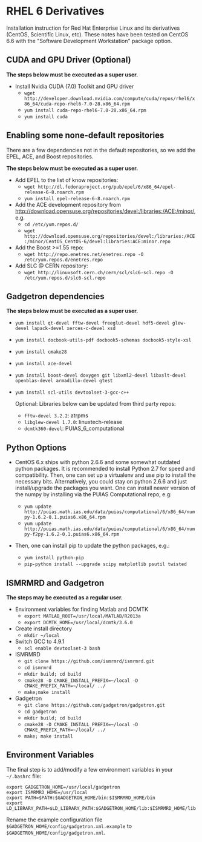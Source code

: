RHEL 6 Derivatives
==================

Installation instruction for Red Hat Enterprise Linux and its derivatives (CentOS, Scientific Linux, etc).  These notes have been tested on CentOS 6.6 with the "Software Development Workstation" package option.

CUDA and GPU Driver (Optional)
------------------------------------
**The steps below must be executed as a super user.**

* Install Nvidia CUDA (7.0) Toolkit and GPU driver
  - `wget http://developer.download.nvidia.com/compute/cuda/repos/rhel6/x86_64/cuda-repo-rhel6-7.0-28.x86_64.rpm`
  - `yum install cuda-repo-rhel6-7.0-28.x86_64.rpm`
  - `yum install cuda`

Enabling some none-default repositories
---------------------------------------
There are a few dependencies not in the default repositories, so we add the EPEL, ACE, and Boost repositories.

**The steps below must be executed as a super user.**

* Add EPEL to the list of know repositories:
  - `wget http://dl.fedoraproject.org/pub/epel/6/x86_64/epel-release-6-8.noarch.rpm`
  - `yum install epel-release-6-8.noarch.rpm`
* Add the ACE development repository from http://download.opensuse.org/repositories/devel:/libraries:/ACE:/minor/, e.g.
  - `cd /etc/yum.repos.d/`
  - `wget http://download.opensuse.org/repositories/devel:/libraries:/ACE:/minor/CentOS_CentOS-6/devel:libraries:ACE:minor.repo`
* Add the Boost >=1.55 repo:
  - `wget http://repo.enetres.net/enetres.repo -O /etc/yum.repos.d/enetres.repo`
* Add SLC @ CERN repository:
  - `wget http://linuxsoft.cern.ch/cern/scl/slc6-scl.repo -O /etc/yum.repos.d/slc6-scl.repo`

Gadgetron dependencies
----------------------
**The steps below must be executed as a super user.**

* `yum install qt-devel fftw-devel freeglut-devel hdf5-devel glew-devel lapack-devel xerces-c-devel xsd`
* `yum install docbook-utils-pdf docbook5-schemas docbook5-style-xsl`
* `yum install cmake28`
* `yum install ace-devel`
* `yum install boost-devel doxygen git libxml2-devel libxslt-devel openblas-devel armadillo-devel gtest`
* `yum install scl-utils devtoolset-3-gcc-c++`

  Optional: Libraries below can be updated from third party repos:
  
  - `fftw-devel 3.2.2`: atrpms
  - `libglew-devel 1.7.0`: linuxtech-release
  - `dcmtk360-devel`: PUIAS_6_computational

Python Options
--------------
* CentOS 6.x ships with python 2.6.6 and some somewhat outdated python packages. It is recommended to install Python 2.7 for speed and compatibility. Then, one can set up a virtualenv and use pip to install the necessary bits.  Alternatively, you could stay on python 2.6.6 and just install/upgrade the packages you want. One can install newer version of the numpy by installing via the PUIAS Computational repo, e.g:
    - `yum update http://puias.math.ias.edu/data/puias/computational/6/x86_64/numpy-1.6.2-0.1.puias6.x86_64.rpm`
    - `yum update http://puias.math.ias.edu/data/puias/computational/6/x86_64/numpy-f2py-1.6.2-0.1.puias6.x86_64.rpm`

* Then, one can install pip to update the python packages, e.g.:
    - `yum install python-pip`
    - `pip-python install --upgrade scipy matplotlib psutil twisted`

ISMRMRD and Gadgetron
---------------------
**The steps may be executed as a regular user.**

* Environment variables for finding Matlab and DCMTK
    - `export MATLAB_ROOT=/usr/local/MATLAB/R2013a`
    - `export DCMTK_HOME=/usr/local/dcmtk/3.6.0`
* Create install directory
    - `mkdir ~/local`
* Switch GCC to 4.9.1
    - `scl enable devtoolset-3 bash`
* ISMRMRD
    - `git clone https://github.com/ismrmrd/ismrmrd.git`
    - `cd ismrmrd`
    - `mkdir build; cd build`
    - `cmake28 -D CMAKE_INSTALL_PREFIX=~/local -D CMAKE_PREFIX_PATH=~/local/ ../`
    - `make;make install`
* Gadgetron
    - `git clone https://github.com/gadgetron/gadgetron.git`
    - `cd gadgetron`
    - `mkdir build; cd build`
    - `cmake28 -D CMAKE_INSTALL_PREFIX=~/local -D CMAKE_PREFIX_PATH=~/local/ ../`
    - `make; make install`

Environment Variables
---------------------
The final step is to add/modify a few environment variables in your `~/.bashrc` file:

    export GADGETRON_HOME=/usr/local/gadgetron
    export ISMRMRD_HOME=/usr/local
    export PATH=$PATH:$GADGETRON_HOME/bin:$ISMRMRD_HOME/bin
    export LD_LIBRARY_PATH=$LD_LIBRARY_PATH:$GADGETRON_HOME/lib:$ISMRMRD_HOME/lib

Rename the example configuration file `$GADGETRON_HOME/config/gadgetron.xml.example` to `$GADGETRON_HOME/config/gadgetron.xml`.